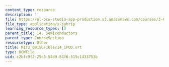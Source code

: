 ```yaml
---
content_type: resource
description: ''
file: https://ol-ocw-studio-app-production.s3.amazonaws.com/courses/3-091sc-introduction-to-solid-state-chemistry-fall-2010/c2bfc9f225c554d984f6515c1433753b_MIT3_091SCF10lec14_iPOD.vtt
file_type: application/x-subrip
learning_resource_types: []
parent_title: 14. Semiconductors
parent_type: CourseSection
resourcetype: Other
title: MIT3_091SCF10lec14_iPOD.srt
type: OCWFile
uid: c2bfc9f2-25c5-54d9-84f6-515c1433753b
---
```

